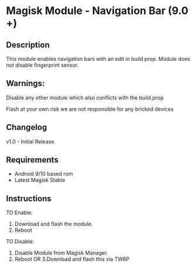 # Magisk Module - Navigation Bar (9.0 +)
## Description

This module enables navigation bars with an edit in build prop.
Module does not disable fingerprint sensor.

## Warnings: 
Disable any other module which also conflicts with the build.prop

Flash at your own risk we are not responsible for any bricked devices

## Changelog
v1.0 - Initial Release

## Requirements
- Android 9/10 based rom
- Latest Magisk Stable 

## Instructions
TO Enable:

1. Download and flash the module.
2. Reboot

TO Disable:

1. Disable Module from Magisk Manager.
2. Reboot
OR
3.Download and flash this via TWRP